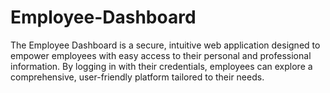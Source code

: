 # Employee-Dashboard
The Employee Dashboard is a secure, intuitive web application designed to empower employees with easy access to their personal and professional information. By logging in with their credentials, employees can explore a comprehensive, user-friendly platform tailored to their needs. 
